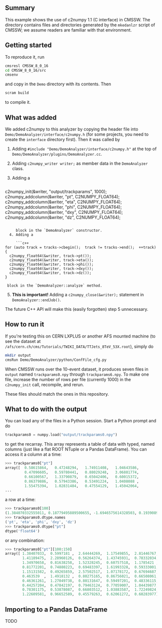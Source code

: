 ## Summary

This example shows the use of c2numpy 1.1 (C interface) in CMSSW. The directory contains files and directories generated by the `mkedanlzr` script of CMSSW; we assume readers are familiar with that environment.

## Getting started

To reproduce it, run

```bash
cmsresl CMSSW_8_0_16
cd CMSSW_8_0_16/src
cmsenv
```

and copy in the `Demo` directory with its contents. Then

```bash
scram build
```

to compile it.

## What was added

We added c2numpy to this analyzer by copying the header file into `Demo/DemoAnalyzer/interface/c2numpy.h` (for some projects, you need to create the `interface` directory first). Then it was called by

  1. Adding `#include "Demo/DemoAnalyzer/interface/c2numpy.h"` at the top of `Demo/DemoAnalyzer/plugins/DemoAnalyzer.cc`.
  
  2. Adding `c2numpy_writer writer;` as member data in the `DemoAnalyzer` class.
  
  3. Adding a

     ```c++
c2numpy_init(&writer, "output/trackparams", 1000);
c2numpy_addcolumn(&writer, "pt", C2NUMPY_FLOAT64);
c2numpy_addcolumn(&writer, "eta", C2NUMPY_FLOAT64);
c2numpy_addcolumn(&writer, "phi", C2NUMPY_FLOAT64);
c2numpy_addcolumn(&writer, "dxy", C2NUMPY_FLOAT64);
c2numpy_addcolumn(&writer, "dz", C2NUMPY_FLOAT64);
```

     block in the `DemoAnalyzer` constructor.
  4. Adding a

     ```c++
for (auto track = tracks->cbegin();  track != tracks->end();  ++track) {
  c2numpy_float64(&writer, track->pt());
  c2numpy_float64(&writer, track->eta());
  c2numpy_float64(&writer, track->phi());
  c2numpy_float64(&writer, track->dxy());
  c2numpy_float64(&writer, track->dz());
}
```
     block in the `DemoAnalyzer::analyze` method.
  5. **This is important!** Adding a `c2numpy_close(&writer);` statement in `DemoAnalyzer::endJob()`.

The future C++ API will make this (easily forgotten) step 5 unnecessary.

## How to run it

If you're testing this on CERN LXPLUS or another AFS mounted machine (to see the dataset at `/afs/cern.ch/cms/Tutorials/TWIKI_DATA/TTJets_8TeV_53X.root`), simply do

```bash
mkdir output
cmsRun Demo/DemoAnalyzer/python/ConfFile_cfg.py
```

When CMSSW runs over the 10-event dataset, it produces seven files in `output` named `trackparams0.npy` through `trackparams6.npy`. To make one file, increase the number of rows per file (currently 1000) in the `c2numpy_init` call, recompile, and rerun.

These files should match the ones in this repository.

## What to do with the output

You can load any of the files in a Python session. Start a Python prompt and do

```python
trackparams0 = numpy.load("output/trackparams0.npy")
```

to get the recarray. This array represents a table of data with typed, named columns (just like a flat ROOT NTuple or a Pandas DataFrame). You can access it a column at a time:

```python
>>> trackparams0["pt"]
array([  0.58615864,   0.47248294,   1.74911408,   1.04643586,
         0.47096605,   0.59780441,   0.88029248,   3.06881774,
         0.66100567,   1.33790879,   0.65042406,   0.60015372,
         0.86379886,   0.57943386,   0.53491224,   1.0408088 ,
         1.55475394,   1.02831484,   0.47554129,   1.45042064,
...
```

a row at a time:

```python
>>> trackparams0[100]
(1.384070332555011, 0.18779495889500655, -1.6946575614328503, 0.19390893548491872, 0.39640133641298614)
>>> trackparams0.dtype.names
('pt', 'eta', 'phi', 'dxy', 'dz')
>>> trackparams0.dtype["pt"]
dtype('float64')
```

or any combination:

```python
>>> trackparams0["pt"][100:150]
array([ 1.38407033,  0.5997181 ,  2.64444269,  1.17549855,  2.81446767,
        1.41189475,  2.28960126,  0.56264374,  1.43745931,  0.78332034,
        1.34970658,  0.81638258,  1.52328245,  0.60757518,  1.1785421 ,
        0.81772201,  0.74880223,  0.69483397,  1.61993328,  0.59333001,
        1.15131582,  0.49265859,  2.57502517,  1.07178172,  0.67694687,
        0.463539  ,  1.4918132 ,  0.80275165,  0.86756021,  0.66508061,
        0.46361261,  1.27049738,  0.80131647,  0.59497201,  0.48336115,
        0.44257204,  0.47842197,  0.79463124,  0.77059007,  1.04439877,
        0.78301175,  0.53878087,  0.66803512,  1.03883587,  1.72249824,
        1.22609581,  0.96652589,  0.45579263,  0.62061272,  0.60283977])
```

## Importing to a Pandas DataFrame

TODO



